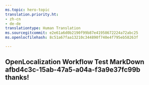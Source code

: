```yaml
---
ms.topic: hero-topic
translation.priority.ht:
- zh-cn
- de-de
translationtype: Human Translation
ms.sourcegitcommit: e2e61a6d0b2190f99b87e41958672224a72abc25
ms.openlocfilehash: 8c51a67faa13210c344890f740e4f795eb58263f

---
```

## OpenLocalization Workflow Test MarkDown afbd4c3c-15ab-47a5-a04a-f3a9e37fc99b thanks!



<!--HONumber=Aug16_HO3-->


